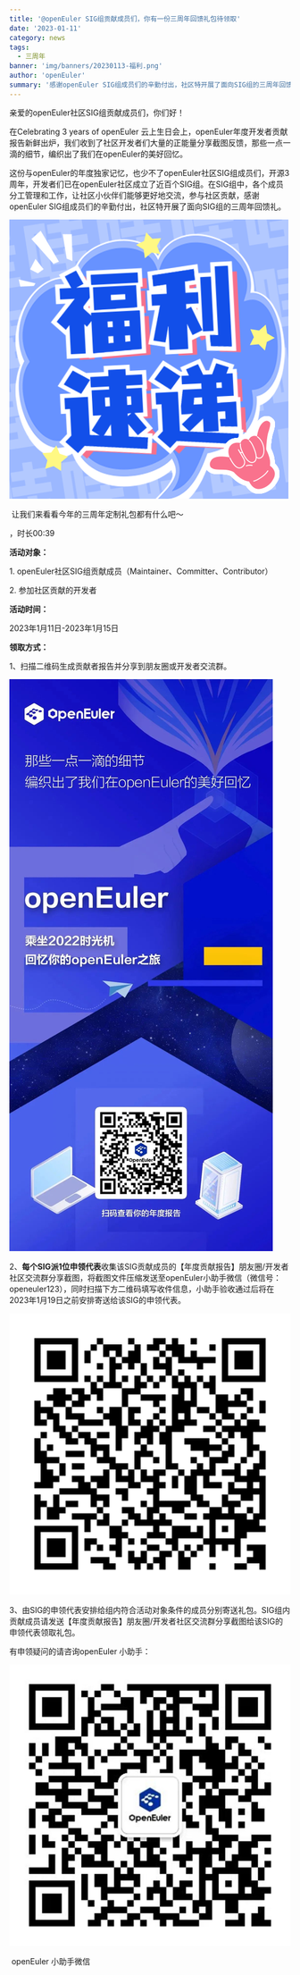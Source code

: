 ```yaml
---
title: '@openEuler SIG组贡献成员们，你有一份三周年回馈礼包待领取'
date: '2023-01-11'
category: news
tags:
  - 三周年
banner: 'img/banners/20230113-福利.png'
author: 'openEuler'
summary: '感谢openEuler SIG组成员们的辛勤付出，社区特开展了面向SIG组的三周年回馈礼。'
---
```




亲爱的openEuler社区SIG组贡献成员们，你们好！

在Celebrating 3 years of openEuler
云上生日会上，openEuler年度开发者贡献报告新鲜出炉，我们收到了社区开发者们大量的正能量分享截图反馈，那些一点一滴的细节，编织出了我们在openEuler的美好回忆。

这份与openEuler的年度独家记忆，也少不了openEuler社区SIG组成员们，开源3周年，开发者们已在openEuler社区成立了近百个SIG组。在SIG组中，各个成员分工管理和工作，让社区小伙伴们能够更好地交流，参与社区贡献，感谢openEuler
SIG组成员们的辛勤付出，社区特开展了面向SIG组的三周年回馈礼。

![image1](images/media/image1.png)

 让我们来看看今年的三周年定制礼包都有什么吧～

，时长00:39

**活动对象：**

1\. openEuler社区SIG组贡献成员（Maintainer、Committer、Contributor）

2\. 参加社区贡献的开发者

**活动时间：**

2023年1月11日-2023年1月15日

**领取方式：**

1、扫描二维码生成贡献者报告并分享到朋友圈或开发者交流群。

![image3](images/media/image3.jpeg)

2、**每个SIG派1位申领代表**收集该SIG贡献成员的【年度贡献报告】朋友圈/开发者社区交流群分享截图，将截图文件压缩发送至openEuler小助手微信（微信号：openeuler123），同时扫描下方二维码填写收件信息，小助手验收通过后将在2023年1月19日之前安排寄送给该SIG的申领代表。

![image4](images/media/image4.png)

3、由SIG的申领代表安排给组内符合活动对象条件的成员分别寄送礼包。SIG组内贡献成员请发送【年度贡献报告】朋友圈/开发者社区交流群分享截图给该SIG的申领代表领取礼包。

有申领疑问的请咨询openEuler 小助手：

![image5](images/media/image5.png)

 openEuler 小助手微信

